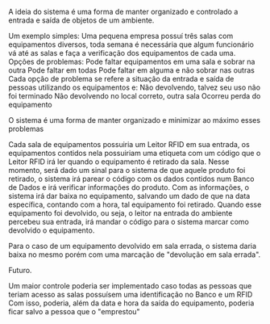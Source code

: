 ﻿A ideia do sistema é uma forma de manter organizado e controlado a entrada e saída de objetos de um ambiente.

Um exemplo simples:
	Uma pequena empresa possuí três salas com equipamentos diversos, toda semana é necessária que algum funcionário vá até as salas e faça a verificação dos equipamentos de cada uma.
	Opções de problemas:
		Pode faltar equipamentos em uma sala e sobrar na outra
		Pode faltar em todas
		Pode faltar em alguma e não sobrar nas outras
	Cada opção de problema se refere a situação da entrada e saída de pessoas utilizando os equipamentos e:
		Não devolvendo, talvez seu uso não foi terminado
		Não devolvendo no local correto, outra sala
		Ocorreu perda do equipamento

O sistema é uma forma de manter organizado e minimizar ao máximo esses problemas

Cada sala de equipamentos possuiria um Leitor RFID em sua entrada, os equipamentos contidos nela possuiriam uma etiqueta com um código que o Leitor RFID irá ler quando o equipamento é retirado da sala.
Nesse momento, será dado um sinal para o sistema de que aquele produto foi retirado, o sistema irá parear o código com os dados contidos num Banco de Dados e irá verificar informações do produto.
Com as informações, o sistema irá dar baixa no equipamento, salvando um dado de que na data específica, contando com a hora, tal equipamento foi retirado.
Quando esse equipamento foi devolvido, ou seja, o leitor na entrada do ambiente percebeu sua entrada, irá mandar o código para o sistema marcar como devolvido o equipamento.

Para o caso de um equipamento devolvido em sala errada, o sistema daria baixa no mesmo porém com uma marcação de "devolução em sala errada".

Futuro.

Um maior controle poderia ser implementado caso todas as pessoas que teriam acesso as salas possuísem uma identificação no Banco e um RFID
Com isso, poderia, além da data e hora da saída do equipamento, poderia ficar salvo a pessoa que o "emprestou"

